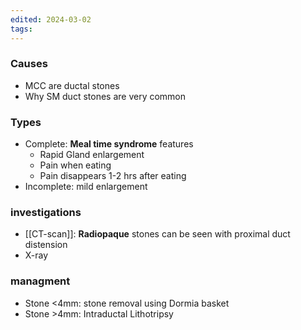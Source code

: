 ```yaml
---
edited: 2024-03-02
tags:
---
```

### Causes
- MCC are ductal stones
- Why SM duct stones are very common
### Types
- Complete: **Meal time syndrome** features 
	- Rapid Gland enlargement
	- Pain when eating
	- Pain disappears 1-2 hrs after eating
- Incomplete: mild enlargement
### investigations 
- [[CT-scan]]: **Radiopaque** stones can be seen with proximal duct distension
- X-ray
### managment 
- Stone <4mm: stone removal using Dormia basket 
- Stone >4mm: Intraductal Lithotripsy

